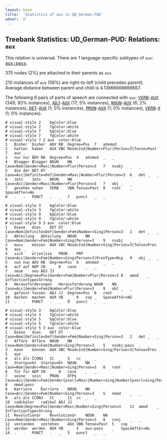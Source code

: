 ```yaml
---
layout: base
title:  'Statistics of aux in UD_German-PUD'
udver: '2'
---
```


## Treebank Statistics: UD_German-PUD: Relations: `aux`

This relation is universal.
There are 1 language-specific subtypes of `aux`: <tt><a href="de_pud-dep-aux-pass.html">aux:pass</a></tt>.

375 nodes (2%) are attached to their parents as `aux`.

210 instances of `aux` (56%) are right-to-left (child precedes parent).
Average distance between parent and child is 4.13866666666667.

The following 6 pairs of parts of speech are connected with `aux`: <tt><a href="de_pud-pos-VERB.html">VERB</a></tt>-<tt><a href="de_pud-pos-AUX.html">AUX</a></tt> (349; 93% instances), <tt><a href="de_pud-pos-ADJ.html">ADJ</a></tt>-<tt><a href="de_pud-pos-AUX.html">AUX</a></tt> (17; 5% instances), <tt><a href="de_pud-pos-NOUN.html">NOUN</a></tt>-<tt><a href="de_pud-pos-AUX.html">AUX</a></tt> (6; 2% instances), <tt><a href="de_pud-pos-DET.html">DET</a></tt>-<tt><a href="de_pud-pos-AUX.html">AUX</a></tt> (1; 0% instances), <tt><a href="de_pud-pos-PRON.html">PRON</a></tt>-<tt><a href="de_pud-pos-AUX.html">AUX</a></tt> (1; 0% instances), <tt><a href="de_pud-pos-VERB.html">VERB</a></tt>-<tt><a href="de_pud-pos-X.html">X</a></tt> (1; 0% instances).


~~~ conllu
# visual-style 2	bgColor:blue
# visual-style 2	fgColor:white
# visual-style 7	bgColor:blue
# visual-style 7	fgColor:white
# visual-style 7 2 aux	color:blue
1	Bisher	bisher	ADV	RB	Degree=Pos	7	advmod	_	_
2	hatten	haben	AUX	VBC	Mood=Ind|Number=Plur|Person=3|Tense=Past	7	aux	_	_
3	nur	nur	ADV	RB	Degree=Pos	4	advmod	_	_
4	Blogger	Blogger	NOUN	NN	Case=Nom|Gender=Masc|Number=Plur|Person=3	7	nsubj	_	_
5	die	der	DET	DT	Case=Acc|Definite=Def|Gender=Masc|Number=Plur|Person=3	6	det	_	_
6	Jets	Jets	NOUN	NN	Case=Acc|Gender=Masc|Number=Plur|Person=3	7	obj	_	_
7	gesehen	sehen	VERB	VBN	Tense=Past	0	root	_	SpaceAfter=No
8	.	.	PUNCT	.	_	7	punct	_	_

~~~


~~~ conllu
# visual-style 3	bgColor:blue
# visual-style 3	fgColor:white
# visual-style 9	bgColor:blue
# visual-style 9	fgColor:white
# visual-style 9 3 aux	color:blue
1	Diese	dies	DET	DT	Case=Nom|Definite=Def|Gender=Fem|Number=Sing|Person=3	2	det	_	_
2	Abteilung	Abteilung	NOUN	NN	Case=Nom|Gender=Fem|Number=Sing|Person=3	9	nsubj	_	_
3	muss	müssen	AUX	VBC	Mood=Ind|Number=Sing|Person=3|Tense=Pres	9	aux	_	_
4	sich	er|es|sie	PRON	PRP	Case=Acc|Gender=Fem|Number=Sing|Person=3|PronType=Rcp	9	obj	_	_
5	nun	nun	ADV	RB	Degree=Pos	9	advmod	_	_
6	auf	auf	ADP	IN	_	8	case	_	_
7	neue	neu	ADJ	JJ	Case=Acc|Degree=Pos|Gender=Fem|Number=Plur|Person=3	8	amod	_	InflectionType=Strong
8	Herausforderungen	Herausforderung	NOUN	NN	Case=Acc|Gender=Fem|Number=Plur|Person=3	9	obl	_	_
9	gefasst	fassen	ADJ	JJ	Degree=Pos	0	root	_	_
10	machen	machen	AUX	VB	_	9	cop	_	SpaceAfter=No
11	.	.	PUNCT	.	_	9	punct	_	_

~~~


~~~ conllu
# visual-style 3	bgColor:blue
# visual-style 3	fgColor:white
# visual-style 5	bgColor:blue
# visual-style 5	fgColor:white
# visual-style 5 3 aux	color:blue
1	Diese	dies	DET	DT	Case=Nom|Definite=Def|Gender=Fem|Number=Sing|Person=3	2	det	_	_
2	Affäre	Affäre	NOUN	NN	Case=Nom|Gender=Fem|Number=Sing|Person=3	5	nsubj:pass	_	_
3	kann	können	AUX	VBC	Mood=Ind|Number=Sing|Person=3|Tense=Pres	5	aux	_	_
4	als	als	CCONJ	CC	_	5	cc	_	_
5	Startpunkt	Startpunkt	NOUN	NN	Case=Nom|Gender=Masc|Number=Sing|Person=3	0	root	_	_
6	für	für	ADP	IN	_	8	case	_	_
7	seine	sein	PRON	DTP$	Case=Acc|Gender=Fem|Gender[psor]=Masc|Number=Sing|Number[psor]=Sing|Person=3|Person[psor]=3|PronType=Prs	8	nmod:poss	_	_
8	Karriere	Karriere	NOUN	NN	Case=Acc|Gender=Fem|Number=Sing|Person=3	5	nmod	_	_
9	als	als	CCONJ	CC	_	11	cc	_	_
10	radikaler	radikal	ADJ	JJ	Case=Nom|Degree=Pos|Gender=Masc|Number=Sing|Person=3	11	amod	_	InflectionType=Strong
11	Revolutionär	Revolutionär	NOUN	NN	Case=Nom|Gender=Masc|Number=Sing|Person=3	8	conj	_	_
12	vestanden	vestehen	AUX	VBN	Tense=Past	5	cop	_	_
13	werden	werden	AUX	VB	_	5	aux:pass	_	SpaceAfter=No
14	.	.	PUNCT	.	_	5	punct	_	_

~~~


